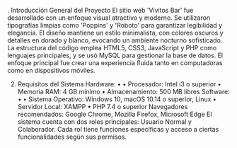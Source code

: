 . Introducción General del Proyecto
El sitio web 'Vivitos Bar' fue desarrollado con un enfoque visual atractivo y moderno. Se utilizaron tipografías limpias como 'Poppins' y 'Roboto' para garantizar 
legibilidad y elegancia. El diseño mantiene un estilo minimalista, con colores oscuros y detalles en dorado y blanco, evocando un ambiente nocturno sofisticado.
La estructura del código emplea HTML5, CSS3, JavaScript y PHP como lenguajes principales, y se usó MySQL para gestionar la base de datos. El enfoque principal 
fue crear una experiencia fluida tanto en computadoras como en dispositivos móviles.

2. Requisitos del Sistema
Hardware:
•	• Procesador: Intel i3 o superior
• Memoria RAM: 4 GB mínimo
• Almacenamiento: 500 MB libres
Software:
•	• Sistema Operativo: Windows 10, macOS 10.14 o superior, Linux
• Servidor Local: XAMPP
• PHP 7.4 o superior
Navegadores recomendados: Google Chrome, Mozilla Firefox, Microsoft Edge
El sistema cuenta con dos roles principales: Usuario Normal y Colaborador. Cada rol tiene funciones específicas y acceso a ciertas funcionalidades según sus permisos.

